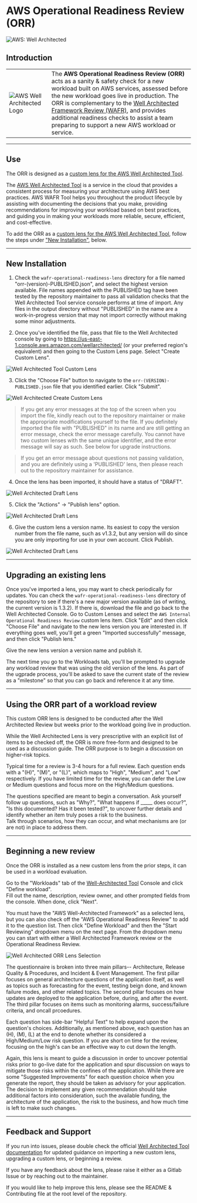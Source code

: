 # AWS Operational Readiness Review (ORR)

![AWS: Well Architected](https://img.shields.io/badge/AWS-Well--Architected-green)

## Introduction
|   |   |
|-----|---------------|
| ![AWS Well Architected Logo](_img/gt-well-architected.png) | The __AWS Operational Readiness Review (ORR)__ acts as a sanity & safety check for a new workload built on AWS services, assessed before the new workload goes live in production.  The ORR is complementary to the [Well Architected Framework Review (WAFR)](https://aws.amazon.com/architecture/well-architected), and provides additional readiness checks to assist a team preparing to support a new AWS workload or service. |

---

## Use

The ORR is designed as a [custom lens for the AWS Well Architected Tool](https://docs.aws.amazon.com/wellarchitected/latest/userguide/lenses-custom.html).  

The [AWS Well Architected Tool](https://docs.aws.amazon.com/wellarchitected/latest/userguide/intro.html) is a service in the cloud that provides a consistent process for 
measuring your architecture using AWS best practices. AWS WAFR Tool helps you throughout the product lifecycle by assisting with documenting the decisions that you make, 
providing recommendations for improving your workload based on best practices, and guiding you in making your workloads more reliable, secure, efficient, and cost-effective.

To add the ORR as a [custom lens for the AWS Well Architected Tool](https://docs.aws.amazon.com/wellarchitected/latest/userguide/lenses-custom.html), follow the steps 
under ["New Installation"](#new-installation), below.  

---

## New Installation

1. Check the `wafr-operational-readiness-lens` directory for a file named "orr-(version)-PUBLISHED.json", and select the highest version available. File names appended with the PUBLISHED tag have been tested by the repository maintainer to pass all validation checks that the Well Architected Tool service console performs at time of import. Any files in the output directory without "PUBLISHED" in the name are a work-in-progress version that may not import correctly without making some minor adjustments.

2. Once you've identified the file, pass that file to the Well Architected console by going to https://us-east-1.console.aws.amazon.com/wellarchitected/ (or your preferred region's equivalent) and then going to the Custom Lens page.  Select "Create Custom Lens".

![Well Architected Tool Custom Lens](_img/WAT-CustomLenses.png)

3. Click the "Choose File" button to navigate to the `orr-(VERSION)-PUBLISHED.json` file that you identified earlier. Click "Submit".

![Well Architected Create Custom Lens](_img/WAT-CreateLens.png)

> If you get any error messages at the top of the screen when you import the file, kindly reach out to the repository maintainer or make the appropriate modifications yourself to the file. If you definitely imported the file with "PUBLISHED" in its name and are still getting an error message, check the error message carefully. You cannot have two custom lenses with the same unique identifier, and the error message will say as such. See below for upgrade instructions. 

> If you get an error message about questions not passing validation, and you are definitely using a 'PUBLISHED' lens, then please reach out to the repository maintainer for assistance.

4. Once the lens has been imported, it should have a status of "DRAFT".

![Well Architected Draft Lens](_img/WAT-DraftState.png)

5. Click the "Actions" -> "Publish lens" option.  

![Well Architected Draft Lens](_img/WAT-Publish.png)

6. Give the custom lens a version name. Its easiest to copy the version number from the file name, such as v1.3.2, but any version will do since you are only importing for use in your own account.  Click Publish.

![Well Architected Draft Lens](_img/WAT-Published.png)


---

## Upgrading an existing lens

Once you've imported a lens, you may want to check periodically for updates. 
You can check the `wafr-operational-readiness-lens` directory of the repository to see if there's a new major version available (as of writing, the current version is 1.3.2). 
If there is, download the file and go back to the Well Architected Console. Go to Custom Lenses and select the `AWS Internal Operational Readiness Review` custom lens item. 
Click "Edit" and then click "Choose File" and navigate to the new lens version you are interested in. If everything goes well, you'll get a green "Imported successfully" message, 
and then click "Publish lens." 

Give the new lens version a version name and publish it. 

The next time you go to the Workloads tab, you'll be prompted to upgrade any workload review that was using the old version of the lens. As part of the ugprade process, 
you'll be asked to save the current state of the review as a "milestone" so that you can go back and reference it at any time. 

---

## Using the ORR part of a workload review

This custom ORR lens is designed to be conducted after the Well Architected Review but weeks prior to the workload going live in production. 

While the Well Architected Lens is very prescriptive with an explicit list of items to be checked off, the ORR is more free-form and designed to be used as a discussion guide. 
The ORR purpose is to begin a discussion on higher-risk topics. 

Typical time for a review is 3-4 hours for a full review. Each question ends with a "(H)", "(M)", or "(L)", which maps to "High", "Medium", and "Low" respectively. If you have limited 
time for the review, you can defer the Low or Medium questions and focus more on the High/Medium questions. 

The questions specified are meant to begin a conversation. Ask yourself follow up questions, such as "Why?", "What happens if _____ does occur?", 
"Is this documented? Has it been tested?", to uncover further details and identify whether an item truly poses a risk to the business.  
Talk through scenarios, how they can occur, and what mechanisms are (or are not) in place to address them.

---

## Beginning a new review

Once the ORR is installed as a new custom lens from the prior steps, it can be used in a workload evaluation.

Go to the "Workloads" tab of the [Well-Architected Tool](https://console.aws.amazon.com/wellarchitected) Console and click "Define workload".  
Fill out the name, description, review owner, and other prompted fields from the console. When done, click "Next". 

You must have the "AWS Well-Architected Framework" as a selected lens, but you can also check off the "AWS Operational Readiness Review" to add it to the question list. 
Then click "Define Workload" and then the "Start Reviewing" dropdown menu on the next page. From the dropdown menu you can start with either a Well Architected Framework review or the 
Operational Readiness Review.

![Well Architected ORR Lens Selection](_img/WAT-Selectable.png)

The questionnaire is broken into three main pillars-- Architecture, Release Quality & Procedures, and Incident & Event Management. The first pillar focuses on general architecture 
questions of the application itself, as well as topics such as forecasting for the event, testing beign done, and known failure modes, and other related topics. The second pillar 
focuses on how updates are deployed to the application before, during, and after the event. The third pillar focuses on items such as monitoring alarms, success/failure criteria, 
and oncall prcoedures.

Each question has side-bar "Helpful Text" to help expand upon the question's choices. Additionally, as mentioned above, each question has an (H), (M), (L) at the end to denote whether 
its considered a High/Medium/Low risk question. If you are short on time for the review, focusing on the high's can be an effective way to cut down the length. 

Again, this lens is meant to guide a discussion in order to uncover potential risks prior to go-live date for the application and spur discussion on ways to 
mitigate those risks within the confines of the application. While there are some "Suggested Improvements" for each question choice when you generate the report, they should be taken 
as advisory for your application.  The decision to implement any given recommendation should take additional factors into consideration, such the available funding, the architecture 
of the application, the risk to the business, and how much time is left to make such changes. 

---

## Feedback and Support

If you run into  issues, please double check the official [Well Architected Tool documentation](https://docs.aws.amazon.com/wellarchitected/latest/userguide/intro.html) for  updated guidance on importing a new custom lens, 
upgrading a custom lens, or beginning a review.

If you have any feedback about the lens, please raise it either as a Gitlab Issue or by reaching out to the maintainer.

If you would like to help improve this lens, please see the README & Contributing file at the root level of the repository. 

